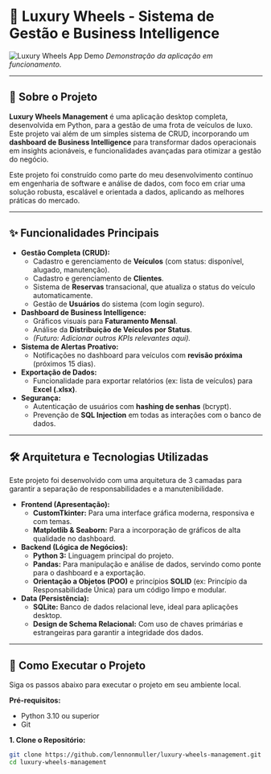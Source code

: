 # 🚗 Luxury Wheels - Sistema de Gestão e Business Intelligence

![Luxury Wheels App Demo](URL_DO_SEU_GIF_AQUI)
*Demonstração da aplicação em funcionamento.*

---

## 📄 Sobre o Projeto

**Luxury Wheels Management** é uma aplicação desktop completa, desenvolvida em Python, para a gestão de uma frota de veículos de luxo. Este projeto vai além de um simples sistema de CRUD, incorporando um **dashboard de Business Intelligence** para transformar dados operacionais em insights acionáveis, e funcionalidades avançadas para otimizar a gestão do negócio.

Este projeto foi construído como parte do meu desenvolvimento contínuo em engenharia de software e análise de dados, com foco em criar uma solução robusta, escalável e orientada a dados, aplicando as melhores práticas do mercado.

---

## ✨ Funcionalidades Principais

*   **Gestão Completa (CRUD):**
    *   Cadastro e gerenciamento de **Veículos** (com status: disponível, alugado, manutenção).
    *   Cadastro e gerenciamento de **Clientes**.
    *   Sistema de **Reservas** transacional, que atualiza o status do veículo automaticamente.
    *   Gestão de **Usuários** do sistema (com login seguro).
*   **Dashboard de Business Intelligence:**
    *   Gráficos visuais para **Faturamento Mensal**.
    *   Análise da **Distribuição de Veículos por Status**.
    *   _(Futuro: Adicionar outros KPIs relevantes aqui)._
*   **Sistema de Alertas Proativo:**
    *   Notificações no dashboard para veículos com **revisão próxima** (próximos 15 dias).
*   **Exportação de Dados:**
    *   Funcionalidade para exportar relatórios (ex: lista de veículos) para **Excel (.xlsx)**.
*   **Segurança:**
    *   Autenticação de usuários com **hashing de senhas** (bcrypt).
    *   Prevenção de **SQL Injection** em todas as interações com o banco de dados.

---

## 🛠️ Arquitetura e Tecnologias Utilizadas

Este projeto foi desenvolvido com uma arquitetura de 3 camadas para garantir a separação de responsabilidades e a manutenibilidade.

*   **Frontend (Apresentação):**
    *   **CustomTkinter:** Para uma interface gráfica moderna, responsiva e com temas.
    *   **Matplotlib & Seaborn:** Para a incorporação de gráficos de alta qualidade no dashboard.
*   **Backend (Lógica de Negócios):**
    *   **Python 3:** Linguagem principal do projeto.
    *   **Pandas:** Para manipulação e análise de dados, servindo como ponte para o dashboard e a exportação.
    *   **Orientação a Objetos (POO)** e princípios **SOLID** (ex: Princípio da Responsabilidade Única) para um código limpo e modular.
*   **Data (Persistência):**
    *   **SQLite:** Banco de dados relacional leve, ideal para aplicações desktop.
    *   **Design de Schema Relacional:** Com uso de chaves primárias e estrangeiras para garantir a integridade dos dados.

---

## 🚀 Como Executar o Projeto

Siga os passos abaixo para executar o projeto em seu ambiente local.

**Pré-requisitos:**
*   Python 3.10 ou superior
*   Git

**1. Clone o Repositório:**
```bash
git clone https://github.com/lennonmuller/luxury-wheels-management.git
cd luxury-wheels-management
